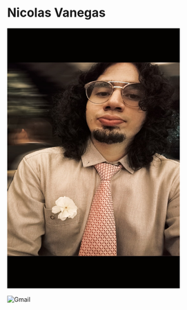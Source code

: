 #  Nicolas Vanegas


<!--![Image](Nicovaro.jpg "it's me") -->
	
<img src="Nicovaro.jpg" width="400" height="600">


![Gmail](https://img.shields.io/badge/Gmail-D14836?style=for-the-badge&logo=gmail&logoColor=white)
